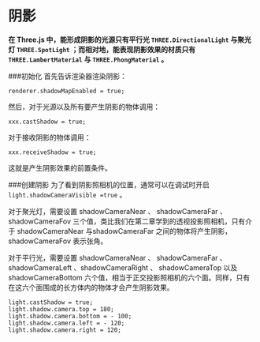 阴影
===

**在 Three.js 中，能形成阴影的光源只有平行光 `THREE.DirectionalLight` 与聚光灯 `THREE.SpotLight` ；而相对地，能表现阴影效果的材质只有 `THREE.LambertMaterial` 与 `THREE.PhongMaterial` 。**

###初始化
首先告诉渲染器渲染阴影：

    renderer.shadowMapEnabled = true;
然后，对于光源以及所有要产生阴影的物体调用：

    xxx.castShadow = true;

对于接收阴影的物体调用：

    xxx.receiveShadow = true;
这就是产生阴影效果的前置条件。

###创建阴影
为了看到阴影照相机的位置，通常可以在调试时开启 `light.shadowCameraVisible =true` 。

对于聚光灯，需要设置 shadowCameraNear 、 shadowCameraFar 、 shadowCameraFov 三个值，类比我们在第二章学到的透视投影照相机，只有介于 shadowCameraNear 与shadowCameraFar 之间的物体将产生阴影， shadowCameraFov 表示张角。

对于平行光，需要设置 shadowCameraNear 、 shadowCameraFar 、 shadowCameraLeft 、shadowCameraRight 、 shadowCameraTop 以及 shadowCameraBottom 六个值，相当于正交投影照相机的六个面。同样，只有在这六个面围成的长方体内的物体才会产生阴影效果。
    
    light.castShadow = true;
	light.shadow.camera.top = 180;
	light.shadow.camera.bottom = - 100;
	light.shadow.camera.left = - 120;
	light.shadow.camera.right = 120;